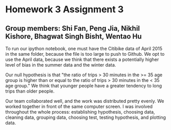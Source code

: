 # Homework 3 Assignment 3
## Group members: Shi Fan, Peng Jia, Nikhil Kishore, Bhagwat Singh Bisht, Wentao Hu

To run our ipython notebook, one must have the Citibike data of April 2015 in the same folder, because the file is too large to push to Github. We opt to use the April data, because we think that there exists a potentially higher level of bias in the summer data and the winter data.

Our null hypothesis is that "the ratio of trips > 30 minutes in the >= 35 age group is higher than or equal to the ratio of trips > 30 minutes in the < 35 age group." We think that younger people have a greater tendency to long trips than older people.

Our team collaborated well, and the work was distributed pretty evenly. We worked together in front of the same computer screen. I was involved throughout the whole process: establishing hypothesis, choosing data, cleaning data, grouping data, choosing test, testing hypothesis, and plotting data.